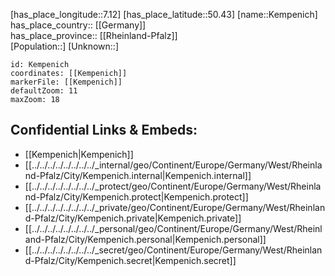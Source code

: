 ﻿---
location: [50.43,7.12] 
mapzoom: [7,12] 
mapmarker: city 
type: City
tags:
- geo/City


SpocWebEntityId: 31385
isDeleted: false
confidential: public

---
[has_place_longitude::7.12] 
[has_place_latitude::50.43] 
[name::Kempenich] 
has_place_country:: [[Germany]]  
has_place_province:: [[Rheinland-Pfalz]]  
[Population::] 
[Unknown::] 


```leaflet
id: Kempenich
coordinates: [[Kempenich]] 
markerFile: [[Kempenich]] 
defaultZoom: 11 
maxZoom: 18
```


## Confidential Links & Embeds: 
- [[Kempenich|Kempenich]]  
- [[../../../../../../../../_internal/geo/Continent/Europe/Germany/West/Rheinland-Pfalz/City/Kempenich.internal|Kempenich.internal]] 
- [[../../../../../../../../_protect/geo/Continent/Europe/Germany/West/Rheinland-Pfalz/City/Kempenich.protect|Kempenich.protect]] 
- [[../../../../../../../../_private/geo/Continent/Europe/Germany/West/Rheinland-Pfalz/City/Kempenich.private|Kempenich.private]] 
- [[../../../../../../../../_personal/geo/Continent/Europe/Germany/West/Rheinland-Pfalz/City/Kempenich.personal|Kempenich.personal]] 
- [[../../../../../../../../_secret/geo/Continent/Europe/Germany/West/Rheinland-Pfalz/City/Kempenich.secret|Kempenich.secret]] 
